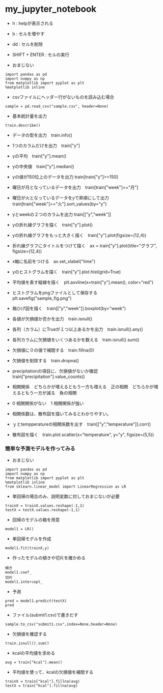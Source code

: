 # my_jupyter_notebook

- h : helpが表示される
- b : セルを増やす
- dd : セルを削除
- SHIFT + ENTER : セルの実行

- おまじない
```
import pandas as pd
import numpy as np
from matplotlib import pyplot as plt
%matplotlib inline
```

- csvファイルにヘッダー行がないものを読み込む場合
```
sample = pd.read_csv("sample.csv", header=None)
```

- 基本統計量を出力
```
train.describe()
```

- データの型を出力　train.info()
- 1つのカラムだけを出力　train["y"]
- yの平均　train["y"].mean()
- yの中央値　train["y"].median()
- yの値が150位上のデータを出力 train[train["y"]>=150]
- 曜日が月となっているデータを出力　train[train["week"]=="月"]
- 曜日が火となっているデータをyで昇順にして出力　train[train["week"]=="火"].sort_values(by="y")
- yとweekの２つのカラムを出力 train[["y","week"]]

- yの折れ線グラフを描く　train["y"].plot()
- yの折れ線グラフをもっと大きく描く　train["y"].plot(figsize=(12,4))
- 折れ線グラフにタイトルをつけて描く　ax = train["y"].plot(title="グラフ", figsize=(12,4))
- x軸に名前をつける　ax.set_xlabel("time")
- yのヒストグラムを描く　train["y"].plot.hist(grid=True)
- 平均値を表す縦線を描く　plt.axvline(x=train["y"].mean(), color="red")
- ヒストグラムをpngファイルとして保存する　plt.savefig("sample_fig.png")
- 箱ひげ図を描く　train[["y","week"]].boxplot(by="week")

- 各値が欠損値か否かを出力　train.isnull()
- 各列（カラム）にTrueが１つ以上あるかを出力　train.isnull().any()
- 各列カラムに欠損値をいくつあるかを数える　train.isnull().sum()
- 欠損値に０の値で補間する　train.fillna(0)
- 欠損値を削除する　train.dropna()
- precipitationの項目に、欠損値がないか確認　train["precipitation"].value_counts()

- 相関関係　どちらかが増えるともう一方も増える　正の相関　どちらかが増えるともう一方が減る　負の相関
- 0 相関関係がない　1 相関関係が強い
- 相関係数は、散布図を描いてみるとわかりやすい。
- ｙとtempperatureの相関係数を出す　train[["y","temperature"]].corr()
- 散布図を描く　train.plot.scatter(x="temperature", y="y", figsize=(5,5))

### 簡単な予測モデルを作ってみる
- おまじない
```
import pandas as pd
import numpy as np
from matplotlib import pyplot as plt
%matplotlib inline
from sklearn.linear_model import LinearRegression as LR
```
- 単回帰の場合のみ、説明変数に対しておまじないが必要
```
trainX = trainX.values.reshape(-1,1)
testX = testX.values.reshape(-1,1)
```
- 回帰のモデルの箱を用意
```
model1 = LR()
```
- 単回帰モデルを作成
```
model1.fit(trainX,y)
```
- 作ったモデルの傾きや切片を確かめる
```
傾き
model1.coef_
切片
model1.intercept_
```
- 予測
```
pred = model1.predict(testX)
pred
```
- ファイル(submit1.csv)で書きだす
```
sample.to_csv("submit1.csv",index=None,header=None)
```
- 欠損値を確認する
```
train.isnull().sum()
```
- kcalの平均値を求める
```
avg = train["kcal"].mean()
```
- 平均値を使って、kcalの欠損値を補間する
```
trainX = train["kcal"].fillna(avg)
testX = train["kcal"].fillna(avg)
```
